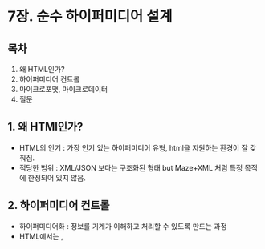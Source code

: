 # 7장. 순수 하이퍼미디어 설계

## 목차

1. 왜 HTML인가?
2. 하이퍼미디어 컨트롤
3. 마이크로포맷, 마이크로데이터
4. 질문

## 1. 왜 HTMl인가?

- HTML의 인기 : 가장 인기 있는 하이퍼미디어 유형, html을 지원하는 환경이 잘 갖춰짐.
- 적당한 범위 : XML/JSON 보다는 구조화된 형태 but Maze+XML 처럼 특정 목적에 한정되어 있지 않음.

## 2. 하이퍼미디어 컨트롤

- 하이퍼미디어화 : 정보를 기계가 이해하고 처리할 수 있도록 만드는 과정
- HTML에서는 <img>, <script>, <a> 등의 요소로 미디어와 리소스를 연결하고 기계가 이해할 수 있는 형태로 표현 (하이퍼미디어화를 내장함)

## 3. 마이크로포맷, 마이크로데이터

- 둘 다 HTML에 의미체계를 더하기 위한 구조화된 데이터
- 마이크로데이터는 마이크로포맷의 html5 특화 버전. (참고로 마이크로포맷과 마이크로데이터의 차이는 hCard가 사회적 표준으로 정의된 문서라는 것을 인지하고 있어야 된다 VS 링크된 문서에 정리되어 있다 정도인 것 같습니다.)

## 4. 질문

### Q1.
> 한태혁
>
> schema.org에서 schema.org vocabulary와 함께 사용할 수 있는 구조화된 데이터 형식 Microdata, RDFa, JSON-LD을 소개하는데
> 이 세 형식을 비교해 주세요

### A1.
| 특징 | Microdata | RDFa | JSON-LD |
|--------|----------|----------|----------|
| 표현 방식 | html 속성에 직접 삽입 | html/xml 속성으로 RDF 관계 표현 | JSON 포맷으로 별도 <script>에 삽입 |
| 사용 용도/장점 | 간단한 구조화된 표현 |  유연성, 메타데이터와 통합이 용이 | html 과 분리되어 관리 용이 |

https://www.next-t.co.kr/seo/seo-wiki/%EA%B5%AC%EC%A1%B0%ED%99%94%EB%90%9C-%EB%8D%B0%EC%9D%B4%ED%84%B0/ - 참고문서

### Q2.
> 박근영
>
> 마이크로데이터 속성 중 itemid와 itemref에 대해서도 알려주세요

### A2.
- itemid : 고유 식별자로, html의 id와 유사한 역할을 합니다. 하지만, 책에서 id 보다는 class 사용을 권했듯, 마찬가지로 itemprop 
사용을 권장합니다. (131p)
- itemref : itemtype 문서에 정의된 itemprop들을 하나의 항목으로 묶어서 연결하고 싶을 때 사용하는 속성입니다.
예를 들면, 아래 경우는 itemref가 id가 address인 태그를 참조해, 정의된 PostalAddress가 Person에 속한 정보임을 알려줍니다.
```
<div itemscope itemtype="http://schema.org/Person" itemid="https://example.com/person/johndoe" itemref="address">
  <span itemprop="name">John Doe</span>
  <span itemprop="telephone">+1234567890</span>
</div>

<div id="address" itemscope itemtype="http://schema.org/PostalAddress">
  <span itemprop="streetAddress">123 Main St</span>
  <span itemprop="addressLocality">Anytown</span>
</div>
```
https://html.spec.whatwg.org/multipage/microdata.html#attr-itemref - itemref

### Q3.
> 임해찬
> 
> 마이크로데이터는 rel 속성 대신에 itemprop 속성과 itemtype 속성을 통해 리소스의 관계를 표현하는 것으로 보이는데,
> itemprop 속성과 itemtype 속성을 통해 리소스의 관계를 표현하는 예시를 보고 싶습니다.

### A3.
먼저 rel과 마이크로데이터의 차이를 알면 더 이해하기 쉬운데, rel의 경우에는 현재 문서와 다른 문서의 관계를 정의하는 것으로 1:1의 관계입니다. 하지만, 마이크로데이터는 구조화된 데이터입니다. 저는 마이크로데이터를 HTML을 JSON 처럼 만들어주는 것으로 해석했습니다.
결과적으로, itemtype은 데이터의 유형을 정의하는 문서이고, itemprop은 해당 문서의 특정 데이터 항목을 지정하는 용도입니다.
우리가 특정 JSON 데이터를 가져와서, 특정 속성의 값을 받아와 사용하는 것과 비슷하게 보면 될 것 같습니다.

```
rel 예시
<a href="next-article.html" rel="next">Next Article</a>
<a href="previous-article.html" rel="prev">Previous Article</a>
```
```
마이크로데이터 예시
<div itemscope itemtype="http://schema.org/Person">
  <span itemprop="name">John Doe</span>
  <span itemprop="telephone">+1234567890</span>
</div>
```

### Q4.
> 최준영
> 
> 리뷰, 이벤트, 사용자 프로필 등의 구조화된 데이터의 여러가지 타입들에 대해 소개해주세요

### A4.
hCard 와 같은 표준을 말씀하시는 것 같습니다. hCard 와 같은 마이크로포맷에는 h-adr(adr의 upadate ver.) : 주소, h-recipe(hRecipe의 update ver.): 레시피, h-resume(hResume의 update ver.): 이력서 등이 있습니다.
https://microformats.org/wiki/microformats2#Parsers - microformats2


### Q5.
> 곽재영
> 
> HTML 4의 rev 속성을 rel 속성과 비교하여 설명해주시고, 현재는 왜 사용하지 않는 지 자세한 이유를 알고 싶어요.

### A5.
130p 주석에 rev 속성은 rel의 반대에 해당한다고 합니다. rel은 next, rev는 previous의 관계를 나타내는 역할을 한다고 합니다.
html5에서 제외된 이유는 rev가 rel에 비해 많이 사용되지 않았고, 관계는 한 방향으로 나타내는 편이 직관적이고 명확했기 때문이라고 합니다.
https://www.w3.org/TR/html4/struct/links.html#h-12.3.1 - what is rel & rev
https://www.w3.org/TR/html5-diff/#obsolete-attributes - obsolete attributes

### Q6.
> 서형석
> 
> AI를 활용해서 HTML의 새 하이퍼미디어 컨트롤이나, 프로토콜 의미 체계, 애플리케이션 의미 체계를 확장할 수 있을까요?
>본인의 생각을 먼저 정리한 뒤, LLM에도 질문을 던져보고, 예시 두 가지를 소개해주세요 :)
>
>(extra. 이를 통해 스스로 발전하는 웹 통신 표준을 만들어 볼 수 있을까요?)

### A6.
제가 해석한 Rest의 의미는 결국, 자동화를 가능케하는 것이 목적인 것 같습니다. 사람처럼 name이나 title, discription 등에서 의미를 찾아
내지 못하고 그저 0과 1로만 이해하는 컴퓨터를 위해서. 하지만, 그건 전통적인 소프트웨어 에이전트에 해당하는 내용일 것 같습니다.
AI를 이용한다면, 이렇게 제약을 하면서 패턴을 만들 필요 없이 클라이언트와 동일한 이해를 가지지 않을까요? 결국, 제약이 없기 때문에 동시
에 프로파일 문서 하나만 주면 알아서 처리해주는 에이전트가 생기기 때문에 확장성이 크게 높아질 것 같습니다.

>chatGPT 4o mini
>AI를 활용하여 HTML의 새 하이퍼미디어 컨트롤, 프로토콜 의미 체계, 애플리케이션 의미 체계를 확장할 수 있는 가능성은 충분히 존재합니다. 
>이 과정은 AI가 제공하는 패턴 인식, 자동화, 예측 기능을 활용하여 기존의 웹 표준을 발전시키고, 더 나아가 새로운 형태의 상호작용 모델을 
>구현할 수 있는 방향으로 발전할 수 있습니다.
>
> 1. 하이퍼미디어 컨트롤의 확장 (AI 기반 링크 및 콘텐츠 추천)
> - AI 기반 링크 및 콘텐츠 추천 : 사용자의 이전 동작, 검색 기록, 클릭 패턴, 혹은 유사한 사용자들의 행동을 분석해 연관된 페이지, 리소스를 제시할 수 있습니다.
> - 동적인 하이퍼미디어 요소 생성 : AI가 실시간으로 웹 페이지의 내용을 분석하고 그에 맞는 링크를 자동으로 생성할 수 있습니다.
> 
> 2. 프로토콜 의미 체계의 확장 (AI 기반 네트워크 최적화 및 예측)
> - 네트워크 최적화 : HTTP 요청 최적화, 데이터 압축, 요청 분산, 트래픽 병목 회피
> - 프로토콜 개선 : 패킷 손실, 지연, 오류 등을 모니터링하여 적응형 프로토콜 설계
> - 자기 학습형 프로토콜 : 기존 프로토콜을 학습해 네트워크 상황에 맞춰 프로토콜을 스스로 개선
>    
> 3. 애플리케이션 의미 체계의 확장 (AI 기반 UI/UX 최적화 및 예측)
> - 동적인 UI/UX 최적화 : 사용자 행동을 분석해 최적의 UI/UX 디자인 조정
> - 개인화된 경험 제공 : 사용자의 취향 등을 분석해 콘텐츠를 개인화
> - 자동화된 애플리케이션 흐름 조정 : 애플리케이션 사용 중 필요한 데이터를 예측해 자동 제공







